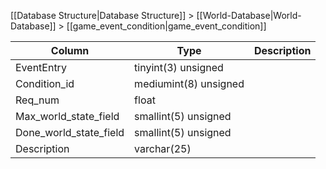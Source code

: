 [[Database Structure|Database Structure]] > [[World-Database|World-Database]] > [[game_event_condition|game_event_condition]]

Column | Type | Description
--- | --- | ---
EventEntry | tinyint(3) unsigned | 
Condition_id | mediumint(8) unsigned | 
Req_num | float | 
Max_world_state_field | smallint(5) unsigned | 
Done_world_state_field | smallint(5) unsigned | 
Description | varchar(25) | 
